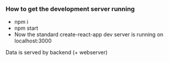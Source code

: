 ### How to get the development server running

- npm i
- npm start
- Now the standard create-react-app dev server is running on localhost:3000

Data is served by backend (+ webserver)